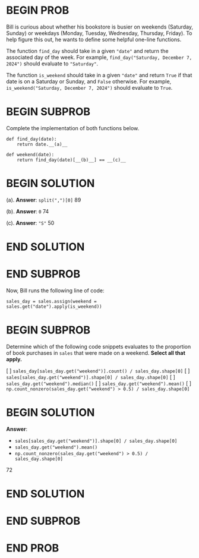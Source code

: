 # BEGIN PROB

Bill is curious about whether his bookstore is busier on weekends
(Saturday, Sunday) or weekdays (Monday, Tuesday, Wednesday, Thursday,
Friday). To help figure this out, he wants to define some helpful
one-line functions.

The function `find_day` should take in a given `"date"` and return the
associated day of the week. For example,
`find_day("Saturday, December 7, 2024")` should evaluate to
`"Saturday"`.

The function `is_weekend` should take in a given `"date"` and return
`True` if that date is on a Saturday or Sunday, and `False` otherwise.
For example, `is_weekend("Saturday, December 7, 2024")` should evaluate
to `True`.

# BEGIN SUBPROB

Complete the implementation of both functions below.

    def find_day(date):
        return date.__(a)__

    def weekend(date):
        return find_day(date)[__(b)__] == __(c)__

# BEGIN SOLUTION

(a). **Answer**: `split(",")[0]`
<average>89</average>

(b). **Answer**: `0`
<average>74</average>

(c). **Answer**: `"S"`
<average>50</average>

# END SOLUTION

# END SUBPROB

Now, Bill runs the following line of code:

    sales_day = sales.assign(weekend = sales.get("date").apply(is_weekend))

# BEGIN SUBPROB

Determine which of the following code snippets evaluates to the
proportion of book purchases in `sales` that were made on a weekend.
**Select all that apply.**

[ ] `sales_day[sales_day.get("weekend")].count() / sales_day.shape[0]`
[ ] `sales[sales_day.get("weekend")].shape[0] / sales_day.shape[0]`
[ ] `sales_day.get("weekend").median()`
[ ] `sales_day.get("weekend").mean()`
[ ] `np.count_nonzero(sales_day.get("weekend") > 0.5) / sales_day.shape[0]`

# BEGIN SOLUTION

**Answer**: 

- `sales[sales_day.get("weekend")].shape[0] / sales_day.shape[0]`
- `sales_day.get("weekend").mean()`
- `np.count_nonzero(sales_day.get("weekend") > 0.5) / sales_day.shape[0]`

<average>72</average>

# END SOLUTION

# END SUBPROB

# END PROB